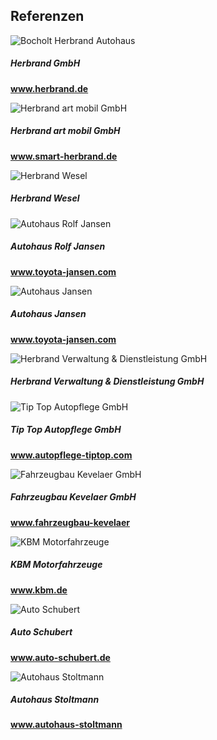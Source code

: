 <div class="card border-secondary">
    <div class="card-header text-center">
        <h2>Referenzen</h2>
    </div>
    <div class="row no-gutters">
        <div class="col-md-2">
            <div class="card-body img-height">
                <img src="{{ "/assets/img/Herbrand.jpg?v=" | append: site.github.build_revision | relative_url }}" class="card-img" alt="Bocholt Herbrand Autohaus">
            </div>
        </div>
        <div class="col-md-4">
            <div class="card-body">
            <h5 class="card-title">Herbrand GmbH</h5>
                <p class="card-text">
                    <strong><a href="https://www.herbrand.de/">www.herbrand.de</a></strong>
                </p>
            </div>
        </div>           
        <div class="col-md-2">
            <div class="card-body img-height">
                <img src="{{ "/assets/img/smart-team.jpg?v=" | append: site.github.build_revision | relative_url }}" class="card-img" alt="Herbrand art mobil GmbH">
            </div>
        </div>
        <div class="col-md-4">
            <div class="card-body">
            <h5 class="card-title">Herbrand art mobil GmbH</h5>
                <p class="card-text">
                    <strong><a href="http://www.smart-herbrand.de/de/dealers/smartcenter-herbrand/de/index.html">www.smart-herbrand.de</a></strong>
                </p>
            </div>
        </div>
    </div>
    <div class="row no-gutters">
        <div class="col-md-2">
            <div class="card-body img-height">
                <img src="{{ "/assets/img/WeselHerbrand.jpg?v=" | append: site.github.build_revision | relative_url }}" class="card-img" alt="Herbrand Wesel">
            </div>
        </div>
        <div class="col-md-4">
            <div class="card-body">
            <h5 class="card-title">Herbrand Wesel</h5>
                <p class="card-text">
                </p>
            </div>
        </div>           
        <div class="col-md-2">
            <div class="card-body img-height">
                <img src="{{ "/assets/img/AH-R-Jansen.jpg?v=" | append: site.github.build_revision | relative_url }}" class="card-img" alt="Autohaus Rolf Jansen">
            </div>
        </div>
        <div class="col-md-4">
            <div class="card-body">
            <h5 class="card-title">Autohaus Rolf Jansen</h5>
                <p class="card-text">
                    <strong><a href="http://www.toyota-mg.herbrand-jansen.de/">www.toyota-jansen.com</a></strong>
                </p>
            </div>
        </div>
    </div>
    <div class="row no-gutters">
        <div class="col-md-2">
            <div class="card-body img-height">
                <img src="{{ "/assets/img/Ah-Jansen.jpg?v=" | append: site.github.build_revision | relative_url }}" class="card-img" alt="Autohaus Jansen">
            </div>
        </div>
        <div class="col-md-4">
            <div class="card-body">
            <h5 class="card-title">Autohaus Jansen</h5>
                <p class="card-text">
                    <strong><a href="http://www.toyota-mg.herbrand-jansen.de/">www.toyota-jansen.com</a></strong>
                </p>
            </div>
        </div>           
        <div class="col-md-2">
            <div class="card-body img-height">
                <img src="{{ "/assets/img/Herbrand-verdie.jpg?v=" | append: site.github.build_revision | relative_url }}" class="card-img" alt="Herbrand Verwaltung & Dienstleistung GmbH">
            </div>
        </div>
        <div class="col-md-4">
            <div class="card-body">
            <h5 class="card-title">Herbrand Verwaltung & Dienstleistung GmbH</h5>
                <p class="card-text">
                </p>
            </div>
        </div>
    </div>
    <div class="row no-gutters">
        <div class="col-md-2">
            <div class="card-body img-height">
                <img src="{{ "/assets/img/tiptop.jpg?v=" | append: site.github.build_revision | relative_url }}" class="card-img" alt="Tip Top Autopflege GmbH">
            </div>
        </div>
        <div class="col-md-4">
            <div class="card-body">
            <h5 class="card-title">Tip Top Autopflege GmbH</h5>
                <p class="card-text">
                    <strong><a href="hhttp://www.autopflege-tiptop.com/">www.autopflege-tiptop.com</a></strong>
                </p>
            </div>
        </div>           
        <div class="col-md-2">
            <div class="card-body img-height">
                <img src="{{ "/assets/img/FahrzeugbauKv.jpg?v=" | append: site.github.build_revision | relative_url }}" class="card-img" alt="Fahrzeugbau Kevelaer GmbH">
            </div>
        </div>
        <div class="col-md-4">
            <div class="card-body">
            <h5 class="card-title">Fahrzeugbau Kevelaer GmbH</h5>
                <p class="card-text">
                    <strong><a href="http://www.fahrzeugbau-kevelaer.de/">www.fahrzeugbau-kevelaer</a></strong><br>
                </p>
            </div>
        </div>
    </div>
    <div class="row no-gutters">
        <div class="col-md-2">
            <div class="card-body img-height ">
                <img src="{{ "/assets/img/KBM-Motorfahrzeuge.JPG?v=" | append: site.github.build_revision | relative_url }}" class="card-img" alt="KBM Motorfahrzeuge">
            </div>
        </div>
        <div class="col-md-4">
            <div class="card-body">
            <h5 class="card-title">KBM Motorfahrzeuge</h5>
                <p class="card-text">
                    <strong><a href="http://www.kbm.de/">www.kbm.de</a></strong>
                </p>
            </div>
        </div>           
        <div class="col-md-2">
            <div class="card-body img-height">
                <img src="{{ "/assets/img/Auto-Schubert.jpg?v=" | append: site.github.build_revision | relative_url }}" class="card-img" alt="Auto Schubert">
            </div>
        </div>
        <div class="col-md-4">
            <div class="card-body">
            <h5 class="card-title">Auto Schubert</h5>
                <p class="card-text">
                    <strong><a href="https://www.auto-schubert.de/">www.auto-schubert.de</a></strong><br>
                </p>
            </div>
        </div>
    </div>
    <div class="row no-gutters">
        <div class="col-md-2">
            <div class="card-body img-height">
                <img src="{{ "/assets/img/Ah-Stoltmann.jpg?v=" | append: site.github.build_revision | relative_url }}" class="card-img" alt="Autohaus Stoltmann">
            </div>
        </div>
        <div class="col-md-4">
            <div class="card-body">
            <h5 class="card-title">Autohaus Stoltmann</h5>
                <p class="card-text">
                    <strong><a href="https://autohaus-stoltmann.de/">www.autohaus-stoltmann</a></strong>
                </p>
            </div>
        </div>           
    </div>
</div>